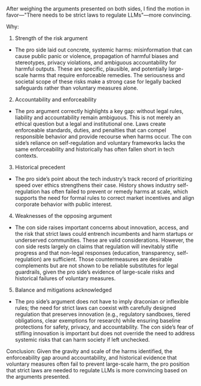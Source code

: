 After weighing the arguments presented on both sides, I find the motion in favor—"There needs to be strict laws to regulate LLMs"—more convincing.

Why:

1. Strength of the risk argument
- The pro side laid out concrete, systemic harms: misinformation that can cause public panic or violence, propagation of harmful biases and stereotypes, privacy violations, and ambiguous accountability for harmful outputs. These are specific, plausible, and potentially large-scale harms that require enforceable remedies. The seriousness and societal scope of these risks make a strong case for legally backed safeguards rather than voluntary measures alone.

2. Accountability and enforceability
- The pro argument correctly highlights a key gap: without legal rules, liability and accountability remain ambiguous. This is not merely an ethical question but a legal and institutional one. Laws create enforceable standards, duties, and penalties that can compel responsible behavior and provide recourse when harms occur. The con side’s reliance on self-regulation and voluntary frameworks lacks the same enforceability and historically has often fallen short in tech contexts.

3. Historical precedent
- The pro side’s point about the tech industry’s track record of prioritizing speed over ethics strengthens their case. History shows industry self-regulation has often failed to prevent or remedy harms at scale, which supports the need for formal rules to correct market incentives and align corporate behavior with public interest.

4. Weaknesses of the opposing argument
- The con side raises important concerns about innovation, access, and the risk that strict laws could entrench incumbents and harm startups or underserved communities. These are valid considerations. However, the con side rests largely on claims that regulation will inevitably stifle progress and that non-legal responses (education, transparency, self-regulation) are sufficient. Those countermeasures are desirable complements but are not shown to be reliable substitutes for legal guardrails, given the pro side’s evidence of large-scale risks and historical failures of voluntary measures.

5. Balance and mitigations acknowledged
- The pro side’s argument does not have to imply draconian or inflexible rules; the need for strict laws can coexist with carefully designed regulation that preserves innovation (e.g., regulatory sandboxes, tiered obligations, clear exemptions for research) while ensuring baseline protections for safety, privacy, and accountability. The con side’s fear of stifling innovation is important but does not override the need to address systemic risks that can harm society if left unchecked.

Conclusion:
Given the gravity and scale of the harms identified, the enforceability gap around accountability, and historical evidence that voluntary measures often fail to prevent large-scale harm, the pro position that strict laws are needed to regulate LLMs is more convincing based on the arguments presented.